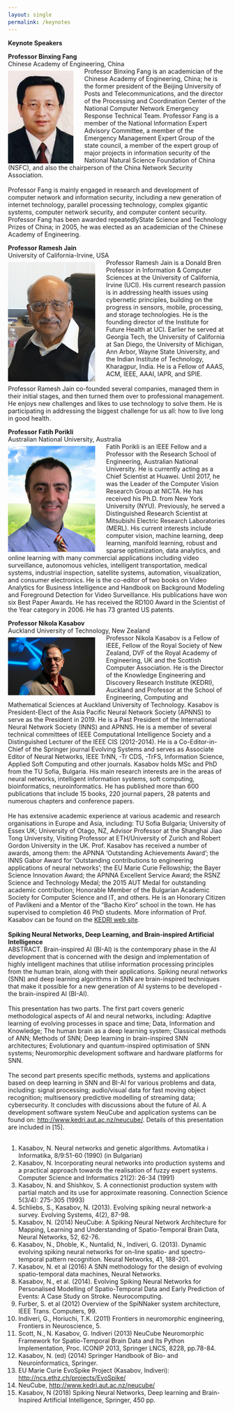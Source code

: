 ```yaml
---
layout: single
permalink: /keynotes
---
```

**Keynote Speakers**

**Professor Binxing Fang**<br/>
Chinese Academy of Engineering, China<br/>
<img src="/assets/images/binxing_fang.jpg" style="float:left;padding-right:25px;padding-top:7px;max-width:200px" alt="Professor Binxing Fang"/> Professor Binxing Fang is an academician of the Chinese Academy of Engineering, China; he is the former president of the Beijing University of Posts and Telecommunications, and the director of the Processing and Coordination Center of the National Computer Network Emergency Response Technical Team. Professor Fang is a member of the National Information Expert Advisory Committee, a member of the Emergency Management Expert Group of the state council, a member of the expert group of major projects in information security of the National Natural Science Foundation of China (NSFC), and also the chairperson of the China Network Security Association.<br/><br/>
Professor Fang is mainly engaged in research and development of computer network and information security, including a new generation of internet technology, parallel processing technology, complex gigantic systems, computer network security, and computer content security. Professor Fang has been awarded repeatedlyState Science and Technology Prizes of China; in 2005, he was elected as an academician of the Chinese Academy of Engineering.

**Professor Ramesh Jain**<br/>
University of California-Irvine, USA<br/>
<img src="/assets/images/ramesh_jain.jpg" style="float:left;padding-right:25px;padding-top:7px;max-width:200px" alt="Professor Ramesh Jain"/> Professor Ramesh Jain is a Donald Bren Professor in Information & Computer Sciences at the University of California, Irvine (UCI). His current research passion is in addressing health issues using cybernetic principles, building on the progress in sensors, mobile, processing, and storage technologies.  He is the founding director of the Institute for Future Health at UCI. Earlier he served at Georgia Tech, the University of California at San Diego, the University of Michigan, Ann Arbor, Wayne State University, and the Indian Institute of Technology, Kharagpur, India.  He is a Fellow of AAAS, ACM, IEEE, AAAI, IAPR, and SPIE.<br/><br/>
Professor Ramesh Jain co-founded several companies, managed them in their initial stages, and then turned them over to professional management.  He enjoys new challenges and likes to use technology to solve them.  He is participating in addressing the biggest challenge for us all: how to live long in good health.

**Professor Fatih Porikli**<br/>
Australian National University, Australia<br/>
<img src="/assets/images/fatih-porikli.png" style="float:left;padding-right:25px;padding-top:7px;max-width:200px" alt="Professor Fatih Porikli"/> Fatih Porikli is an IEEE Fellow and a Professor with the Research School of Engineering, Australian National University. He is currently acting as a Chief Scientist at Huawei. Until 2017, he was the Leader of the Computer Vision Research Group at NICTA. He has received his Ph.D. from New York University (NYU). Previously, he served a Distinguished Research Scientist at Mitsubishi Electric Research Laboratories (MERL). His current interests include computer vision, machine learning, deep learning, manifold learning, robust and sparse optimization, data analytics, and online learning with many commercial applications including video surveillance, autonomous vehicles, intelligent transportation, medical systems, industrial inspection, satellite systems, automation, visualization, and consumer electronics. He is the co-editor of two books on Video Analytics for Business Intelligence and Handbook on Background Modeling and Foreground Detection for Video Surveillance. His publications have won six Best Paper Awards. He has received the RD100 Award in the Scientist of the Year category in 2006. He has 73 granted US patents.

**Professor Nikola Kasabov**<br/>
Auckland University of Technology, New Zealand<br/>
<img src="/assets/images/nikola_kasabov.jpg" style="float:left;padding-right:25px;padding-top:7px;max-width:200px" alt="Professor Nikola Kasabov"/>
Professor Nikola Kasabov is a Fellow of IEEE, Fellow of the Royal Society of New Zealand, DVF of the Royal Academy of Engineering, UK and the Scottish Computer Association. He is the Director of the Knowledge Engineering and Discovery Research Institute (KEDRI), Auckland and Professor at the School of Engineering, Computing and Mathematical Sciences at Auckland University of Technology. Kasabov is President-Elect of the Asia Pacific Neural Network Society (APNNS) to serve as the President in 2019. He is a Past President of the International Neural Network Society (INNS) and APNNS. He is a member of several technical committees of IEEE Computational Intelligence Society and a Distinguished Lecturer of the IEEE CIS (2012-2014). He is a Co-Editor-in-Chief of the Springer journal Evolving Systems and serves as Associate Editor of Neural Networks, IEEE TrNN, -Tr CDS, -TrFS, Information Science, Applied Soft Computing and other journals. Kasabov holds MSc and PhD from the TU Sofia, Bulgaria. His main research interests are in the areas of neural networks, intelligent information systems, soft computing, bioinformatics, neuroinformatics. He has published more than 600 publications that include 15 books, 220 journal papers, 28 patents and numerous chapters and conference papers.<br/><br/>
He has extensive academic experience at various academic and research organisations in Europe and Asia, including: TU Sofia Bulgaria; University of Essex UK; University of Otago, NZ, Advisor Professor at the  Shanghai Jiao Tong University, Visiting Professor at ETH/University of Zurich and Robert Gordon University in the UK. Prof. Kasabov has received a number of awards, among them: the APNNA ‘Outstanding Achievements Award’; the INNS Gabor Award for ‘Outstanding contributions to engineering applications of neural networks’; the EU Marie Curie Fellowship; the Bayer Science Innovation Award; the APNNA Excellent Service Award; the RSNZ Science and Technology Medal; the 2015 AUT Medal for outstanding academic contribution; Honorable Member of the Bulgarian  Academic Society for Computer Science and IT, and others. He is an Honorary Citizen of Pavlikeni and a Mentor of the “Bacho Kiro” school in the town. He has supervised to completion 46 PhD students. More information of Prof. Kasabov can be found on the <a href="http://www.kedri.aut.ac.nz">KEDRI web site</a>.<br/><br/>
<b>Spiking Neural Networks, Deep Learning, and Brain-inspired Artificial Intelligence</b><br/>
ABSTRACT. Brain-inspired AI (BI-AI) is the contemporary phase in the AI development that is concerned with the design and implementation of highly intelligent machines that utilise information processing principles from the human brain, along with their applications. Spiking neural networks (SNN) and deep learning algorithms in SNN are brain-inspired techniques that make it possible for a new generation of AI systems to be developed  - the brain-inspired AI (BI-AI).<br/><br/>
This presentation has two parts. The first part covers generic methodological aspects of AI and neural networks, including: Adaptive learning of evolving processes in space and time; Data, Information and Knowledge; The human brain as a deep learning system; Classical methods of ANN; Methods of SNN; Deep learning in brain-inspired SNN architectures; Evolutionary and quantum-inspired optimisation of SNN systems; Neuromorphic development software and hardware platforms for SNN.<br/><br/>
The second part presents specific methods, systems and applications based on deep learning in SNN and BI-AI for various problems and data, including: signal processing; audio/visual data for fast moving object recognition; multisensory predictive modelling of streaming data; cybersecurity. It concludes with discussions about the future of AI. A development software system NeuCube and application systems can be found on: <a href="http://www.kedri.aut.ac.nz/neucube/">http://www.kedri.aut.ac.nz/neucube/</a>. Details of this presentation are included in [15].<br/><br/>
1.  Kasabov, N. Neural networks and genetic algorithms. Avtomatika i Informatika, 8/9:51-60 (1990) (in Bulgarian)<br/>
2.  Kasabov, N. Incorporating neural networks into production systems and a practical approach towards the realisation of fuzzy expert systems. Computer Science and Informatics 21(2): 26-34 (1991)<br/>
3.  Kasabov, N. and Shishkov, S. A connectionist production system with partial match and its use for approximate reasoning. Connection Science 5(3/4): 275-305 (1993)<br/>
4.  Schliebs, S., Kasabov, N. (2013). Evolving spiking neural network-a survey. Evolving Systems, 4(2), 87-98.<br/>
5.  Kasabov, N. (2014) NeuCube: A Spiking Neural Network Architecture for Mapping, Learning and Understanding of Spatio-Temporal Brain Data, Neural Networks, 52, 62-76.<br/>
6.  Kasabov, N., Dhoble, K., Nuntalid, N., Indiveri, G. (2013). Dynamic evolving spiking neural networks for on-line spatio- and spectro-temporal pattern recognition. Neural Networks, 41, 188-201.<br/>
7.  Kasabov, N. et al (2016) A SNN methodology for the design of evolving spatio-temporal data machines, Neural Networks.<br/>
8.  Kasabov, N., et al. (2014). Evolving Spiking Neural Networks for Personalised Modelling of Spatio-Temporal Data and Early Prediction of Events: A Case Study on Stroke. Neurocomputing.<br/>
9.  Furber, S. et al  (2012) Overview of the SpiNNaker system architecture, IEEE Trans. Computers, 99.<br/>
10. Indiveri, G., Horiuchi, T.K. (2011) Frontiers in neuromorphic engineering, Frontiers in Neuroscience, 5.<br/>
11. Scott, N., N.  Kasabov, G. Indiveri (2013) NeuCube Neuromorphic Framework for Spatio-Temporal Brain Data and Its Python Implementation, Proc. ICONIP 2013, Springer LNCS, 8228, pp.78-84. <br/>
12. Kasabov, N. (ed) (2014) Springer Handbook of Bio- and Neuroinformatics, Springer.<br/>
13. EU Marie Curie EvoSpike Project (Kasabov, Indiveri): http://ncs.ethz.ch/projects/EvoSpike/<br/>
14. NeuCube, http://www.kedri.aut.ac.nz/neucube/<br/>
15. Kasabov, N (2018) Spiking Neural Networks, Deep learning and  Brain-Inspired Artificial Intelligence, Springer, 450 pp.